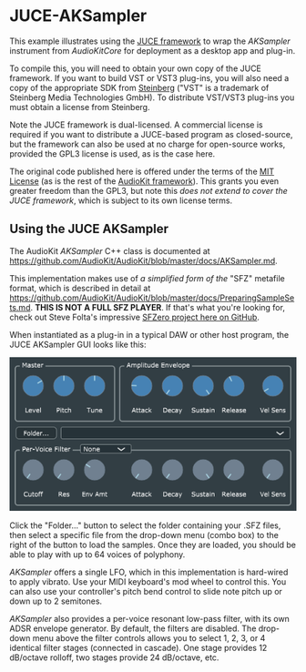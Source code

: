 # JUCE-AKSampler
This example illustrates using the [JUCE framework](http://juce.com) to wrap the *AKSampler* instrument from *AudioKitCore* for deployment as a desktop app and plug-in.

To compile this, you will need to obtain your own copy of the JUCE framework. If you want to build VST or VST3 plug-ins, you will also need a copy of the appropriate SDK from [Steinberg](https://www.steinberg.net/en/company/developers.html) ("VST" is a trademark of Steinberg Media Technologies GmbH). To distribute VST/VST3 plug-ins you must obtain a license from Steinberg.

Note the JUCE framework is dual-licensed. A commercial license is required if you want to distribute a JUCE-based program as closed-source, but the framework can also be used at no charge for open-source works, provided the GPL3 license is used, as is the case here.

The original code published here is offered under the terms of the [MIT License](https://opensource.org/licenses/MIT) (as is the rest of the [AudioKit framework](https://github.com/AudioKit/AudioKit)). This grants you even greater freedom than the GPL3, but note this *does not extend to cover the JUCE framework*, which is subject to its own license terms.

## Using the JUCE AKSampler
The AudioKit *AKSampler* C++ class is documented at https://github.com/AudioKit/AudioKit/blob/master/docs/AKSampler.md.

This implementation makes use of *a simplified form of the* "SFZ" metafile format, which is described in detail at https://github.com/AudioKit/AudioKit/blob/master/docs/PreparingSampleSets.md. **THIS IS NOT A FULL SFZ PLAYER**. If that's what you're looking for, check out Steve Folta's impressive [SFZero project here on GitHub](http://stevefolta.github.io/SFZero/).

When instantiated as a plug-in in a typical DAW or other host program, the JUCE AKSampler GUI looks like this:

![](juce-aksampler.png)

Click the "Folder..." button to select the folder containing your .SFZ files, then select a specific file from the drop-down menu (combo box) to the right of the button to load the samples. Once they are loaded, you should be able to play with up to 64 voices of polyphony.

*AKSampler* offers a single LFO, which in this implementation is hard-wired to apply vibrato. Use your MIDI keyboard's mod wheel to control this. You can also use your controller's pitch bend control to slide note pitch up or down up to 2 semitones.

*AKSampler* also provides a per-voice resonant low-pass filter, with its own ADSR envelope generator. By default, the filters are disabled. The drop-down menu above the filter controls allows you to select 1, 2, 3, or 4 identical filter stages (connected in cascade). One stage provides 12 dB/octave rolloff, two stages provide 24 dB/octave, etc.
